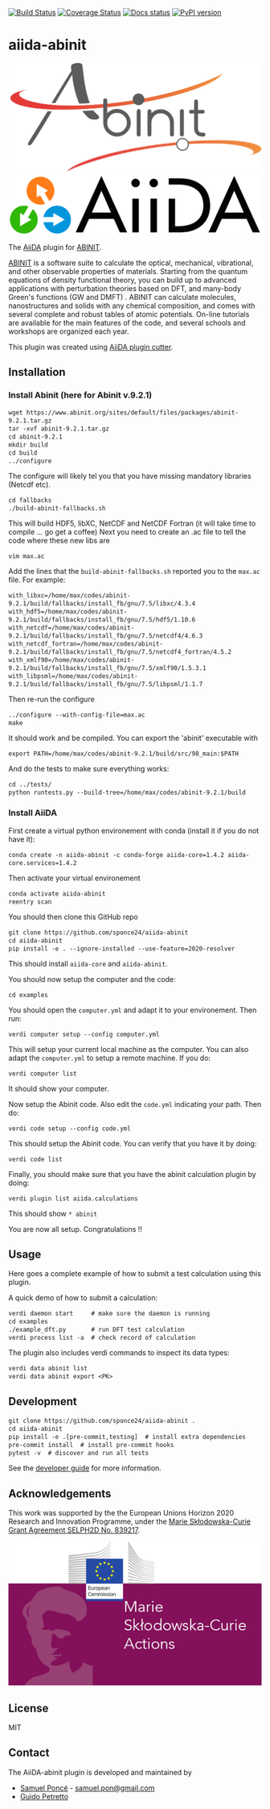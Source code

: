 [![Build Status](https://github.com/sponce24/aiida-abinit/workflows/ci/badge.svg?branch=master)](https://github.com/sponce24/aiida-abinit/actions)
[![Coverage Status](https://coveralls.io/repos/github/sponce24/aiida-abinit/badge.svg?branch=master)](https://coveralls.io/github/sponce24/aiida-abinit?branch=master)
[![Docs status](https://readthedocs.org/projects/aiida-abinit/badge)](http://aiida-abinit.readthedocs.io/)
[![PyPI version](https://badge.fury.io/py/aiida-abinit.svg)](https://badge.fury.io/py/aiida-abinit)

# aiida-abinit

![ABINIT](miscellaneous/logos/logo-abinit-2015.png)
![AiiDA](miscellaneous/logos/AiiDA_transparent_logo.png)

The [AiiDA](http://www.aiida.net/) plugin for [ABINIT](https://www.abinit.org/).

[ABINIT](https://www.abinit.org/) is a software suite to calculate the optical, mechanical, vibrational, and other observable properties of materials. Starting from the quantum equations of density functional theory, you can build up to advanced applications with perturbation theories based on DFT, and many-body Green's functions (GW and DMFT) .
ABINIT can calculate molecules, nanostructures and solids with any chemical composition, and comes with several complete and robust tables of atomic potentials.
On-line tutorials are available for the main features of the code, and several schools and workshops are organized each year.

This plugin was created using [AiiDA plugin cutter](https://github.com/aiidateam/aiida-plugin-cutter).

## Installation

### Install Abinit (here for Abinit v.9.2.1)
```shell
wget https://www.abinit.org/sites/default/files/packages/abinit-9.2.1.tar.gz
tar -xvf abinit-9.2.1.tar.gz
cd abinit-9.2.1
mkdir build
cd build
../configure
```

The configure will likely tel you that you have missing mandatory libraries (Netcdf etc).
```shell
cd fallbacks
./build-abinit-fallbacks.sh
```

This will build HDF5, libXC, NetCDF and NetCDF Fortran (it will take time to compile ... go get a coffee)
Next you need to create an .ac file to tell the code where these new libs are

```shell
vim max.ac 
```
Add the lines that the `build-abinit-fallbacks.sh` reported you to the `max.ac` file. For example:
```shell
with_libxc=/home/max/codes/abinit-9.2.1/build/fallbacks/install_fb/gnu/7.5/libxc/4.3.4
with_hdf5=/home/max/codes/abinit-9.2.1/build/fallbacks/install_fb/gnu/7.5/hdf5/1.10.6
with_netcdf=/home/max/codes/abinit-9.2.1/build/fallbacks/install_fb/gnu/7.5/netcdf4/4.6.3
with_netcdf_fortran=/home/max/codes/abinit-9.2.1/build/fallbacks/install_fb/gnu/7.5/netcdf4_fortran/4.5.2
with_xmlf90=/home/max/codes/abinit-9.2.1/build/fallbacks/install_fb/gnu/7.5/xmlf90/1.5.3.1
with_libpsml=/home/max/codes/abinit-9.2.1/build/fallbacks/install_fb/gnu/7.5/libpsml/1.1.7
```
Then re-run the configure
```shell
../configure --with-config-file=max.ac
make
```
It should work and be compiled. 
You can export the 'abinit' executable with
```shell
export PATH=/home/max/codes/abinit-9.2.1/build/src/98_main:$PATH
```

And do the tests to make sure everything works:
```shell
cd ../tests/
python runtests.py --build-tree=/home/max/codes/abinit-9.2.1/build
```

### Install AiiDA

First create a virtual python environement with conda (install it if you do not have it):
```shell
conda create -n aiida-abinit -c conda-forge aiida-core=1.4.2 aiida-core.services=1.4.2
```

Then activate your virtual environement
```shell
conda activate aiida-abinit
reentry scan
```

You should then clone this GitHub repo
```shell
git clone https://github.com/sponce24/aiida-abinit
cd aiida-abinit
pip install -e . --ignore-installed --use-feature=2020-resolver
```

This should install `aiida-core` and `aiida-abinit`. 

You should now setup the computer and the code:
```shell
cd examples
```

You should open the ``computer.yml`` and adapt it to your environement. 
Then run:
```shell
verdi computer setup --config computer.yml
```
This will setup your current local machine as the computer. You can also adapt the ``computer.yml`` to setup a remote machine. 
If you do:
```shell
verdi computer list
```
It should show your computer. 

Now setup the Abinit code. Also edit the ``code.yml`` indicating your path. 
Then do:
```shell
verdi code setup --config code.yml
```
This should setup the Abinit code. You can verify that you have it by doing:
```shell
verdi code list
```

Finally, you should make sure that you have the abinit calculation plugin by doing:
```shell
verdi plugin list aiida.calculations 
```

This should show ``* abinit``

You are now all setup. Congratulations !!

## Usage

Here goes a complete example of how to submit a test calculation using this plugin.

A quick demo of how to submit a calculation:
```shell
verdi daemon start     # make sure the daemon is running
cd examples
./example_dft.py       # run DFT test calculation
verdi process list -a  # check record of calculation
```

The plugin also includes verdi commands to inspect its data types:
```shell
verdi data abinit list
verdi data abinit export <PK>
```

## Development

```shell
git clone https://github.com/sponce24/aiida-abinit .
cd aiida-abinit
pip install -e .[pre-commit,testing]  # install extra dependencies
pre-commit install  # install pre-commit hooks
pytest -v  # discover and run all tests
```

See the [developer guide](http://aiida-abinit.readthedocs.io/en/latest/developer_guide/index.html) for more information.

## Acknowledgements

This work was supported by the the European Unions Horizon 2020 Research and Innovation Programme, 
under the [Marie Skłodowska-Curie Grant Agreement SELPH2D No. 839217](https://cordis.europa.eu/project/id/839217).

![MSC](miscellaneous/logos/MSC-logo.png)

## License

MIT

## Contact

The AiiDA-abinit plugin is developed and maintained by 

* [Samuel Poncé](https://www.samuelponce.com/) - samuel.pon@gmail.com
* [Guido Petretto](https://uclouvain.be/fr/repertoires/guido.petretto)

